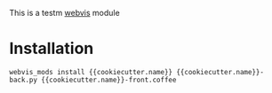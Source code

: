 This is a testm [webvis](http://webvis.dev) module

# Installation

`webvis_mods install {{cookiecutter.name}} {{cookiecutter.name}}-back.py {{cookiecutter.name}}-front.coffee`
